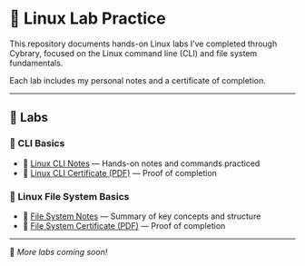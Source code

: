 # 🐧 Linux Lab Practice

This repository documents hands-on Linux labs I’ve completed through Cybrary, focused on the Linux command line (CLI) and file system fundamentals.  

Each lab includes my personal notes and a certificate of completion.

---

## 🧪 Labs

### 🔹 CLI Basics  

- 📄 [Linux CLI Notes](cli-basics/cli%20notes.md) — Hands-on notes and commands practiced  
- 📄 [Linux CLI Certificate (PDF)](cli-basics/linux-cli-certificate.pdf) — Proof of completion


### 🔹 Linux File System Basics

- 📄 [File System Notes](file-system-basics/file%20system%20notes.md) — Summary of key concepts and structure  
- 📄 [File System Certificate (PDF)](file-system-basics/Linux%20file%20system%20certificate.pdf) — Proof of completion

---

📌 *More labs coming soon!*



